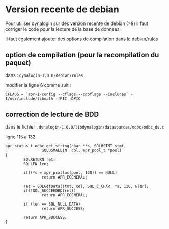 # Version recente de debian

Pour utiliser dynalogin sur des version recente de debian (>8) 
il faut corriger le code pour la lecture de la base de donnees

Il faut egalement ajouter des options de compilation dans le debian/rules

## option de compilation (pour la recompilation du paquet)

dans : `dynalogin-1.0.0/debian/rules`

modifier la ligne 6 comme suit :

    CFLAGS = `apr-1-config --cflags --cppflags --includes` -I/usr/include/liboath -fPIC -DPIC

## correction de lecture de BDD

dans le fichier : `dynalogin-1.0.0/libdynalogin/datasources/odbc/odbc_ds.c`

ligne 115 a 132


    apr_status_t odbc_get_string(char **s, SQLHSTMT stmt,
                    SQLUSMALLINT col, apr_pool_t *pool)
    {
            SQLRETURN ret;
            SQLLEN len;

            if((*s = apr_pcalloc(pool, 128)) == NULL)
                    return APR_EGENERAL;
    
            ret = SQLGetData(stmt, col, SQL_C_CHAR, *s, 128, &len);
            if(!SQL_SUCCEEDED(ret))
                    return APR_EGENERAL;

            if (len == SQL_NULL_DATA)
                    return APR_SUCCESS;

            return APR_SUCCESS;
    }

